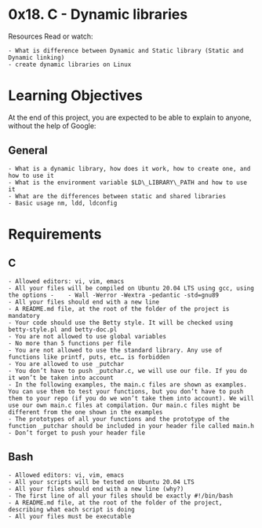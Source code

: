 # 0x18. C - Dynamic libraries

Resources
Read or watch:

	- What is difference between Dynamic and Static library (Static and Dynamic linking)
	- create dynamic libraries on Linux

# Learning Objectives
At the end of this project, you are expected to be able to explain to anyone, without the help of Google:

## General

	- What is a dynamic library, how does it work, how to create one, and how to use it
	- What is the environment variable $LD\_LIBRARY\_PATH and how to use it
	- What are the differences between static and shared libraries
	- Basic usage nm, ldd, ldconfig

# Requirements

## C
	- Allowed editors: vi, vim, emacs
 	- All your files will be compiled on Ubuntu 20.04 LTS using gcc, using the options -	- Wall -Werror -Wextra -pedantic -std=gnu89
	- All your files should end with a new line
	- A README.md file, at the root of the folder of the project is mandatory
	- Your code should use the Betty style. It will be checked using betty-style.pl and betty-doc.pl
	- You are not allowed to use global variables
	- No more than 5 functions per file
	- You are not allowed to use the standard library. Any use of functions like printf, puts, etc… is forbidden
	- You are allowed to use _putchar
	- You don’t have to push _putchar.c, we will use our file. If you do it won’t be taken into account	
	- In the following examples, the main.c files are shown as examples. You can use them to test your functions, but you don’t have to push them to your repo (if you do we won’t take them into account). We will use our own main.c files at compilation. Our main.c files might be different from the one shown in the examples
	- The prototypes of all your functions and the prototype of the function _putchar should be included in your header file called main.h
	- Don’t forget to push your header file

## Bash
	- Allowed editors: vi, vim, emacs
	- All your scripts will be tested on Ubuntu 20.04 LTS
	- All your files should end with a new line (why?)
	- The first line of all your files should be exactly #!/bin/bash
	- A README.md file, at the root of the folder of the project, describing what each script is doing
	- All your files must be executable
